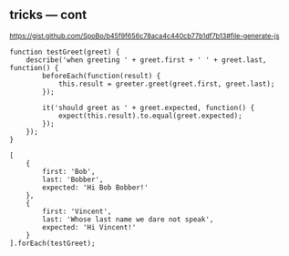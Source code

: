 ##  tricks — cont

<small>https://gist.github.com/SpoBo/b45f9f656c78aca4c440cb77b1df7b13#file-generate-js</small>
```
function testGreet(greet) {
    describe('when greeting ' + greet.first + ' ' + greet.last, function() {
        beforeEach(function(result) {
            this.result = greeter.greet(greet.first, greet.last);
        });

        it('should greet as ' + greet.expected, function() {
            expect(this.result).to.equal(greet.expected);
        });
    });
}

[
    {
        first: 'Bob',
        last: 'Bobber',
        expected: 'Hi Bob Bobber!'
    },
    {
        first: 'Vincent',
        last: 'Whose last name we dare not speak',
        expected: 'Hi Vincent!'
    }
].forEach(testGreet);
```
